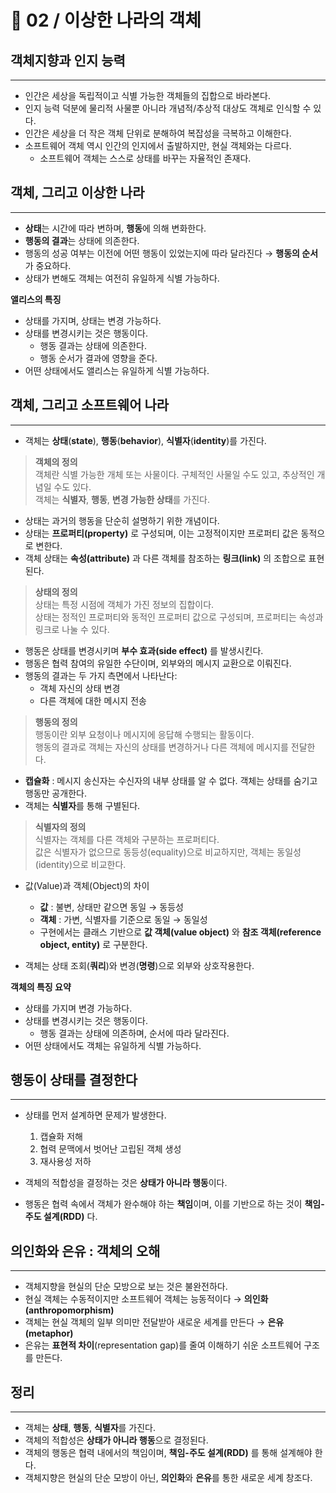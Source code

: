 # 📘 02 / 이상한 나라의 객체

## 객체지향과 인지 능력

---

- 인간은 세상을 독립적이고 식별 가능한 객체들의 집합으로 바라본다.
- 인지 능력 덕분에 물리적 사물뿐 아니라 개념적/추상적 대상도 객체로 인식할 수 있다.
- 인간은 세상을 더 작은 객체 단위로 분해하여 복잡성을 극복하고 이해한다.
- 소프트웨어 객체 역시 인간의 인지에서 출발하지만, 현실 객체와는 다르다.
  - 소프트웨어 객체는 스스로 상태를 바꾸는 자율적인 존재다.

## 객체, 그리고 이상한 나라

---

- **상태**는 시간에 따라 변하며, **행동**에 의해 변화한다.
- **행동의 결과**는 상태에 의존한다.
- 행동의 성공 여부는 이전에 어떤 행동이 있었는지에 따라 달라진다 → **행동의 순서**가 중요하다.
- 상태가 변해도 객체는 여전히 유일하게 식별 가능하다.

**앨리스의 특징**
- 상태를 가지며, 상태는 변경 가능하다.
- 상태를 변경시키는 것은 행동이다.
  - 행동 결과는 상태에 의존한다.
  - 행동 순서가 결과에 영향을 준다. 
- 어떤 상태에서도 앨리스는 유일하게 식별 가능하다.

## 객체, 그리고 소프트웨어 나라

---

- 객체는 **상태**(**state**), **행동**(**behavior**), **식별자**(**identity**)를 가진다.

> **객체의 정의**  
> 객체란 식별 가능한 개체 또는 사물이다. 구체적인 사물일 수도 있고, 추상적인 개념일 수도 있다.  
> 객체는 **식별자**, **행동**, **변경 가능한 상태**를 가진다.

- 상태는 과거의 행동을 단순히 설명하기 위한 개념이다.
- 상태는 **프로퍼티(property)** 로 구성되며, 이는 고정적이지만 프로퍼티 값은 동적으로 변한다.
- 객체 상태는 **속성(attribute)** 과 다른 객체를 참조하는 **링크(link)** 의 조합으로 표현된다.

> **상태의 정의**  
> 상태는 특정 시점에 객체가 가진 정보의 집합이다.  
> 상태는 정적인 프로퍼티와 동적인 프로퍼티 값으로 구성되며, 프로퍼티는 속성과 링크로 나눌 수 있다.

- 행동은 상태를 변경시키며 **부수 효과(side effect)** 를 발생시킨다.
- 행동은 협력 참여의 유일한 수단이며, 외부와의 메시지 교환으로 이뤄진다.
- 행동의 결과는 두 가지 측면에서 나타난다:
  - 객체 자신의 상태 변경
  - 다른 객체에 대한 메시지 전송

> **행동의 정의**  
> 행동이란 외부 요청이나 메시지에 응답해 수행되는 활동이다.  
> 행동의 결과로 객체는 자신의 상태를 변경하거나 다른 객체에 메시지를 전달한다.

- **캡슐화** : 메시지 송신자는 수신자의 내부 상태를 알 수 없다. 객체는 상태를 숨기고 행동만 공개한다.
- 객체는 **식별자**를 통해 구별된다.

> **식별자의 정의**  
> 식별자는 객체를 다른 객체와 구분하는 프로퍼티다.  
> 값은 식별자가 없으므로 동등성(equality)으로 비교하지만, 객체는 동일성(identity)으로 비교한다.

- 값(Value)과 객체(Object)의 차이
  - **값** : 불변, 상태만 같으면 동일 → 동등성
  - **객체** : 가변, 식별자를 기준으로 동일 → 동일성
  - 구현에서는 클래스 기반으로 **값 객체(value object)** 와 **참조 객체(reference object, entity)** 로 구분한다.

- 객체는 상태 조회(**쿼리**)와 변경(**명령**)으로 외부와 상호작용한다.

**객체의 특징 요약**
- 상태를 가지며 변경 가능하다. 
- 상태를 변경시키는 것은 행동이다.
  - 행동 결과는 상태에 의존하며, 순서에 따라 달라진다. 
- 어떤 상태에서도 객체는 유일하게 식별 가능하다.

## 행동이 상태를 결정한다

---

- 상태를 먼저 설계하면 문제가 발생한다.
  1. 캡슐화 저해
  2. 협력 문맥에서 벗어난 고립된 객체 생성
  3. 재사용성 저하

- 객체의 적합성을 결정하는 것은 **상태가 아니라 행동**이다.
- 행동은 협력 속에서 객체가 완수해야 하는 **책임**이며, 이를 기반으로 하는 것이 **책임-주도 설계(RDD)** 다.

## 의인화와 은유 : 객체의 오해

---

- 객체지향을 현실의 단순 모방으로 보는 것은 불완전하다.
- 현실 객체는 수동적이지만 소프트웨어 객체는 능동적이다 → **의인화(anthropomorphism)**
- 객체는 현실 객체의 일부 의미만 전달받아 새로운 세계를 만든다 → **은유(metaphor)**
- 은유는 **표현적 차이**(representation gap)를 줄여 이해하기 쉬운 소프트웨어 구조를 만든다.

## 정리

---

- 객체는 **상태**, **행동**, **식별자**를 가진다.
- 객체의 적합성은 **상태가 아니라 행동**으로 결정된다.
- 객체의 행동은 협력 내에서의 책임이며, **책임-주도 설계(RDD)** 를 통해 설계해야 한다.
- 객체지향은 현실의 단순 모방이 아닌, **의인화**와 **은유**를 통한 새로운 세계 창조다.  
